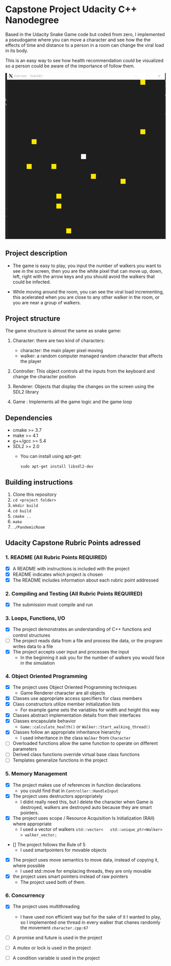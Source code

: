 # Capstone Project Udacity C++ Nanodegree

Based in the Udacity Snake Game code but coded from zero, I implemented a pseudogame where you can move a character and see how the the effects of time and distance to a person in a room can change the viral load in its body.

This is an easy way to see how health recommendation could be visualized so a person could be aware of the importance of follow them.


![screeshot of the simulation](pandemic_room.gif)

## Project description

* The game is easy to play, you input the number of walkers you want to see in the screen, then you are the white pixel that can move up, down, left, right with the arrow keys and you should avoid the walkers that could be infected.

* While moving around the room, you can see the viral load incrementing, this acelerated when you are close to any other walker in the room, or you are near a group of walkers.

## Project structure

The game structure is almost the same as snake game:

1. Character: there are two kind of characters:
    * character: the main player pixel moving
    * walker: a random computer managed random character that affects the player

2. Controller: This object controls all the inputs from the keyboard and change the character position

3. Renderer: Objects that display the changes on the screen using the SDL2 library 

4. Game : Implements all the game logic and the game loop

## Dependencies

* cmake >= 3.7
* make >= 4.1
* g++/gcc >= 5.4
* SDL2 >= 2.0
    * You can install using apt-get: 

        `sudo apt-get install libsdl2-dev`

## Building instructions

1. Clone this repository
2. `cd <project folder>`
3. `mkdir build`
4. `cd build`
5. `cmake ..`
6. `make`
7. `./PandemicRoom`

## Udacity Capstone Rubric Points adressed

### 1. README (All Rubric Points REQUIRED)

- [X] A README with instructions is included with the project
- [X] README indicates which project is chosen
- [X] The README includes information about each rubric point addressed

### 2. Compiling and Testing (All Rubric Points REQUIRED)

- [X] The submission must compile and run

### 3. Loops, Functions, I/O

- [X] The project demonstrates an understanding of C++ functions and control structures
- [ ] The project reads data from a file and process the data, or the program writes data to a file
- [X] The project accepts user input and processes the input
    * In the beginning it ask you for the number of walkers you would face in the simulation


### 4. Object Oriented Programming

- [X] The project uses Object Oriented Programming techniques
    * Game Renderer character are all objects
- [X] Classes use appropriate access specifiers for class members
- [X] Class constructors utilize member initialization lists
    * For example game sets the variables for width and height this way
- [X] Classes abstract implementation details from their interfaces
- [X] Classes encapsulate behavior
    * `Game::calculate_health()` or `Walker::Start_walking_thread()`
- [X] Classes follow an appropriate inheritance hierarchy
    * I used inheritance in the class `Walker` from `Character`
- [ ] Overloaded functions allow the same function to operate on different parameters
- [ ] Derived class functions override virtual base class functions
- [ ] Templates generalize functions in the project

### 5. Memory Management

- [X] The project makes use of references in function declarations
    * you could find that in `Controller::HandleInput`
- [X] The project uses destructors appropriately
    * I didnt really need this, but I delete the character when Game is destroyed, walkers are destroyed auto because they are smart pointers.
- [X] The project uses scope / Resource Acquisition Is Initialization (RAII) where appropriate
    * I used a vector of walkers `std::vector<   std::unique_ptr<Walker>   > walker_vector;` 
- [] The project follows the Rule of 5
    * I used smartpointers for movable objects
- [X] The project uses move semantics to move data, instead of copying it, where possible
    * I used std::move for emplacing threads, they are only movable
- [X] the project uses smart pointers instead of raw pointers
    * The project used both of them.
  

### 6. Concurrency

- [X]  The project uses multithreading
    * I have used non efficient way but for the sake of it I wanted to play, so I implemented one thread in every walker that chanes randomly the movement `character.cpp:67`
- [ ] A promise and future is used in the project
- [ ] A mutex or lock is used in the project
- [ ] A condition variable is used in the project

